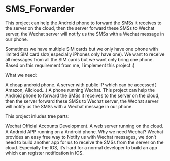# SMS_Forwarder
This project can help the Android phone to forward the SMSs it receives to the server on the cloud, then the server forward these SMSs to Wechat server, the Wechat server will notify us the SMSs with a Wechat message in our phone.

Sometimes we have multiple SIM cards but we only have one phone with limited SIM card slot( especially iPhones only have one). We want to receive all messages from all the SIM cards but we want only bring one phone. Based on this requirement from me, I implement this project :)

What we need:

A cheap android phone.
A server with public IP which can be accessed( Amazon, Alicloud…)
A phone running Wechat.
This project can help the Android phone to forward the SMSs it receives to the server on the cloud, then the server forward these SMSs to Wechat server, the Wechat server will notify us the SMSs with a Wechat message in our phone.

This project inludes tree parts:

Wechat Official Accounts Development.
A web server running on the cloud.
A Android APP running on a Android phone.
Why we need Wechat?
Wechat provides an easy free way to Notify us with Wechat messages, we don’t need to build another app for us to receive the SMSs from the server on the cloud. Especially the IOS, it’s hard for a normal developer to build an app which can register notification in IOS.